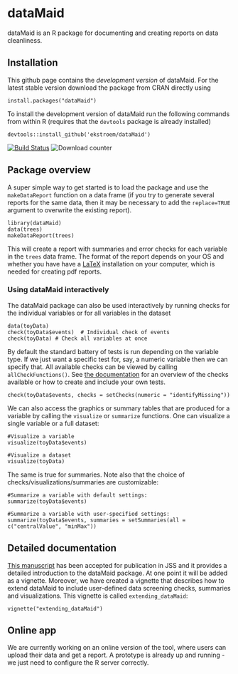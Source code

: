# dataMaid

dataMaid is an R package for documenting and creating reports on data cleanliness. 


## Installation

This github page contains the *development version* of dataMaid. For the
latest stable version download the package from CRAN directly using

```{r}
install.packages("dataMaid")
```

To install the development version of dataMaid run the following
commands from within R (requires that the `devtools` package is already installed)

```{r}
devtools::install_github('ekstroem/dataMaid')
```

[![Build Status](https://travis-ci.org/ekstroem/dataMaid.svg)](https://travis-ci.org/ekstroem/dataMaid) ![Download counter](http://cranlogs.r-pkg.org/badges/grand-total/dataMaid)


## Package overview

A super simple way to get started is to load the package and use the
`makeDataReport` function on a data frame (if you try to generate several
reports for the same data, then it may be necessary to add the `replace=TRUE`
argument to overwrite the existing report). 

```{r}
library(dataMaid)
data(trees)
makeDataReport(trees)
```

This will create a report with summaries and error checks for each
variable in the `trees` data frame. The format of the report depends on your OS and whether 
you have have a [LaTeX](https://www.latex-project.org/) installation on your computer, which
is needed for creating pdf reports. 


### Using dataMaid interactively

The dataMaid package can also be used interactively by running checks for the individual variables or for all variables in the dataset

```{r}
data(toyData)
check(toyData$events)  # Individual check of events
check(toyData) # Check all variables at once
```

By default the standard battery of tests is run depending on the
variable type. If we just want a specific test for, say, a numeric
variable then we can specify
that. All available checks can be viewed by calling `allCheckFunctions()`. See
[the documentation](https://github.com/ekstroem/dataMaid/blob/master/latex/article_vol2.pdf) for
an overview of the checks available or how to create and include your own tests.


```{r}
check(toyData$events, checks = setChecks(numeric = "identifyMissing"))
```

We can also access the graphics or summary tables that are produced for a variable by calling the `visualize` or `summarize` functions. One can visualize a single variable or a full dataset:

```{r}
#Visualize a variable
visualize(toyData$events)

#Visualize a dataset
visualize(toyData)
```  

The same is true for summaries. Note also that the choice of checks/visualizations/summaries are customizable:

```{r}
#Summarize a variable with default settings:
summarize(toyData$events) 

#Summarize a variable with user-specified settings:
summarize(toyData$events, summaries = setSummaries(all =  c("centralValue", "minMax"))  
```


## Detailed documentation

[This manuscript](https://github.com/ekstroem/dataMaid/blob/master/latex/article_accept.pdf) has been accepted for publication in JSS and it
provides a detailed introduction to the dataMaid package. At one point
it will be added as a vignette. Moreover, we have created a vignette that describes how to extend dataMaid to include user-defined data screening checks, summaries and visualizations. This vignette is called `extending_dataMaid`:

```{r}
vignette("extending_dataMaid")
```




## Online app

We are currently working on an online version of the tool, where users
can upload their data and get a report. A prototype
is already up and running - we just need to configure the R server correctly.
